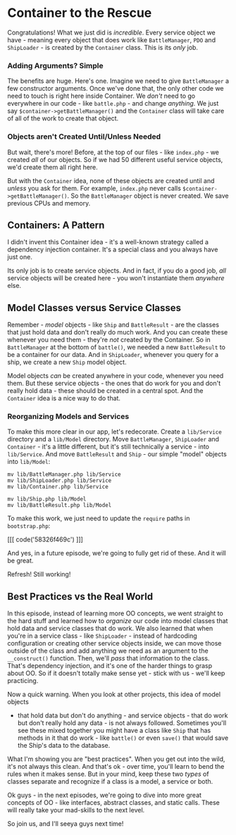 # Container to the Rescue

Congratulations! What we just did is *incredible*. Every service object we
have - meaning every object that does work like `BattleManager`, `PDO` and
`ShipLoader` - is created by the `Container` class. This is its *only* job.

### Adding Arguments? Simple

The benefits are huge. Here's one. Imagine we need to give `BattleManager`
a few constructor arguments. Once we've done that, the only other code we
need to touch is right here inside Container. We *don't* need to go everywhere
in our code - like `battle.php` - and change *anything*. We just say
`$container->getBattleManager()` and the `Container` class will take care
of all of the work to create that object.

### Objects aren't Created Until/Unless Needed

But wait, there's more! Before, at the top of our files - like `index.php` -
we created *all* of our objects. So if we had 50 different useful service
objects, we'd create them all right here.

But with the `Container` idea, none of these objects are created until and
*unless* you ask for them. For example, `index.php` never calls
`$container->getBattleManager()`. So the `BattleManager` object is never
created. We save previous CPUs and memory.

## Containers: A Pattern

I didn't invent this Container idea - it's a well-known strategy called a
dependency injection container. It's a special class and you always have
just one.

Its only job is to create service objects. And in fact, if you do a good
job, *all* service objects will be created here - you won't instantiate them
*anywhere* else.

## Model Classes versus Service Classes

Remember - *model* objects - like `Ship` and `BattleResult` - are the classes
that just hold data and don't really do much work. And you can create these
whenever you need them - they're *not* created by the Container. So in `BattleManager`
at the bottom of `battle()`, we needed a new `BattleResult` to be a container
for our data. And in `ShipLoader`, whenever you query for a ship, we create
a new `Ship` model object.

Model objects *can* be created anywhere in your code, whenever you need them.
But these service objects - the ones that do work for you and don't really
hold data - these should be created in a central spot. And the `Container`
idea is a nice way to do that.

### Reorganizing Models and Services

To make this more clear in our app, let's redecorate. Create a `lib/Service`
directory and a `lib/Model` directory. Move `BattleManager`, `ShipLoader`
and `Container` - it's a little different, but it's still technically a service - 
into `lib/Service`. And move `BattleResult` and `Ship` - our simple "model"
objects into `lib/Model`:


```
mv lib/BattleManager.php lib/Service
mv lib/ShipLoader.php lib/Service
mv lib/Container.php lib/Service

mv lib/Ship.php lib/Model
mv lib/BattleResult.php lib/Model
```

To make this work, we just need to update the `require` paths in `bootstrap.php`:

[[[ code('58326f469c') ]]]

And yes, in a future episode, we're going to fully get rid of these. And
it will be great.

Refresh! Still working!

## Best Practices vs the Real World

In this episode, instead of learning more OO concepts, we went straight to
the hard stuff and learned how to *organize* our code into model classes
that hold data and service classes that do work. We also learned that when
you're in a service class - like `ShipLoader` - instead of hardcoding configuration
or creating other service objects inside, we can move those outside of the
class and add anything we need as an argument to the `__construct()` function.
Then, we'll *pass* that information to the class. That's dependency injection,
and it's one of the harder things to grasp about OO. So if it doesn't totally
make sense yet - stick with us - we'll keep practicing.

Now a quick warning. When you look at other projects, this idea of model objects
- that hold data but don't do anything - and service objects - that do work but
don't really hold any data - is not always followed. Sometimes you'll see
these mixed together you might have a class like `Ship` that has methods
in it that do work - like `battle()` or even `save()` that would save the
Ship's data to the database.

What I'm showing you are "best practices". When you get out into the wild,
it's not always this clean. And that's ok - over time, you'll learn to bend
the rules when it makes sense. But in your mind, keep these two *types* of
classes separate and recognize if a class is a model, a service or both.

Ok guys - in the next episodes, we're going to dive into more great concepts
of OO - like interfaces, abstract classes, and static calls. These will really
take your mad-skills to the next level.

So join us, and I'll seeya guys next time!
